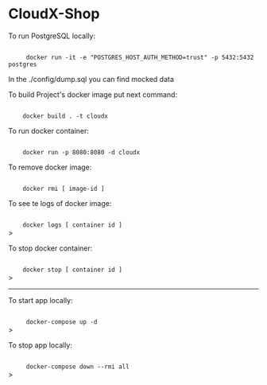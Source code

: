<h1>CloudX-Shop</h1>
<p>To run PostgreSQL locally:</p>
<code>
     docker run -it -e "POSTGRES_HOST_AUTH_METHOD=trust" -p 5432:5432 postgres
</code>

<p>In the ./config/dump.sql you can find mocked data</p>

<p>To build Project's docker image put next command:</p>
<code>
    docker build . -t cloudx
</code>

<p>To run docker container:</p>
<code>
    docker run -p 8080:8080 -d cloudx
</code>

<p>To remove docker image:</p>
<code>
    docker rmi [ image-id ]
</code>

<p>To see te logs of docker image:</p>
<code>
    docker logs [ container id ]
</code>>

<p>To stop docker container:</p>
<code>
    docker stop [ container id ]
</code>>

<hr/>

<p>To start app locally:</p>
<code>
     docker-compose up -d
</code>>

<p>To stop app locally:</p>
<code>
     docker-compose down --rmi all
</code>>



